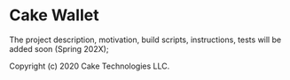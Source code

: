 # Cake Wallet

The project description, motivation, build scripts, instructions, tests will be added soon (Spring 202X);

Copyright (c) 2020 Cake Technologies LLC.
